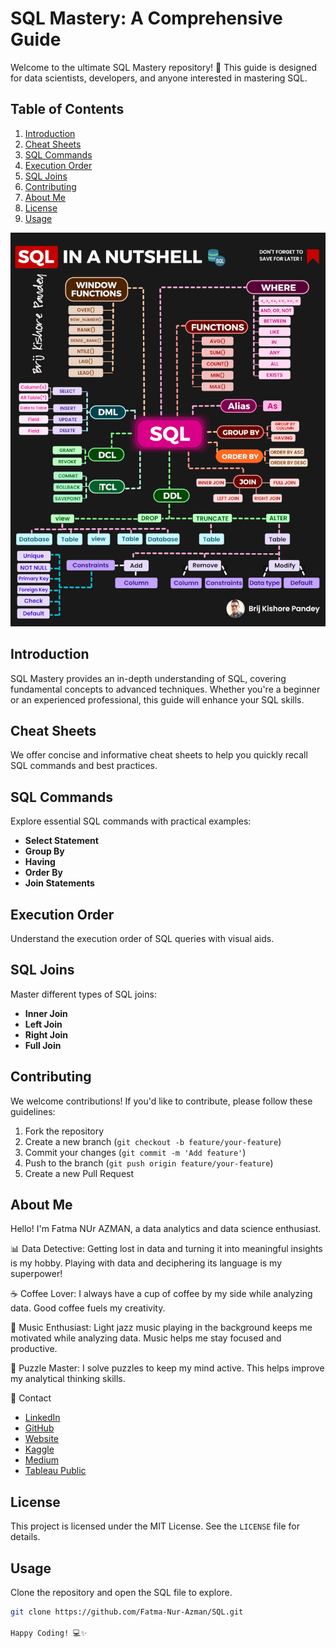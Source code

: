 # SQL Mastery: A Comprehensive Guide

Welcome to the ultimate SQL Mastery repository! 🚀 This guide is designed for data scientists, developers, and anyone interested in mastering SQL.

## Table of Contents
1. [Introduction](#introduction)
2. [Cheat Sheets](#cheat-sheets)
3. [SQL Commands](#sql-commands)
4. [Execution Order](#execution-order)
5. [SQL Joins](#sql-joins)
6. [Contributing](#contributing)
7. [About Me](#about-me)
8. [License](#license)
9. [Usage](#usage)

![SQL Mastery](https://github.com/Fatma-Nur-Azman/SQL/blob/main/note-01.gif)

## Introduction

SQL Mastery provides an in-depth understanding of SQL, covering fundamental concepts to advanced techniques. Whether you're a beginner or an experienced professional, this guide will enhance your SQL skills.

## Cheat Sheets

We offer concise and informative cheat sheets to help you quickly recall SQL commands and best practices.

## SQL Commands

Explore essential SQL commands with practical examples:

- **Select Statement**
- **Group By**
- **Having**
- **Order By**
- **Join Statements**

## Execution Order

Understand the execution order of SQL queries with visual aids.

## SQL Joins

Master different types of SQL joins:

- **Inner Join**
- **Left Join**
- **Right Join**
- **Full Join**


## Contributing

We welcome contributions! If you'd like to contribute, please follow these guidelines:

1. Fork the repository
2. Create a new branch (`git checkout -b feature/your-feature`)
3. Commit your changes (`git commit -m 'Add feature'`)
4. Push to the branch (`git push origin feature/your-feature`)
5. Create a new Pull Request

## About Me

Hello! I'm Fatma NUr AZMAN, a data analytics and data science enthusiast.

📊 Data Detective: Getting lost in data and turning it into meaningful insights is my hobby. Playing with data and deciphering its language is my superpower!

☕ Coffee Lover: I always have a cup of coffee by my side while analyzing data. Good coffee fuels my creativity.

🎵 Music Enthusiast: Light jazz music playing in the background keeps me motivated while analyzing data. Music helps me stay focused and productive.

🧩 Puzzle Master: I solve puzzles to keep my mind active. This helps improve my analytical thinking skills.

📧 Contact

- [LinkedIn](https://www.linkedin.com/in/fatma-nur-azman/)
- [GitHub](https://github.com/Fatma-Nur-Azman)
- [Website](https://fatmanurazman.vercel.app/)
- [Kaggle](https://www.kaggle.com/fnurazman)
- [Medium](https://medium.com/@azmanfnur)
- [Tableau Public](https://public.tableau.com/app/profile/fatma.nur.azman/vizzes)

## License

This project is licensed under the MIT License. See the `LICENSE` file for details.

## Usage

Clone the repository and open the SQL file to explore.

```sh
git clone https://github.com/Fatma-Nur-Azman/SQL.git

Happy Coding! 💻✨
